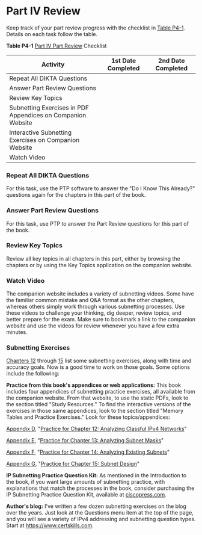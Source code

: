 # Part IV Review


Keep track of your part review progress with the checklist in [Table P4-1](vol1_part-p04.md#part-p04tab01). Details on each task follow the table.

**Table P4-1** [Part IV Part Review](vol1_part-p04.md#part-p04) Checklist

| Activity | 1st Date Completed | 2nd Date Completed |
| --- | --- | --- |
| Repeat All DIKTA Questions |  |  |
| Answer Part Review Questions |  |  |
| Review Key Topics |  |  |
| Subnetting Exercises in PDF Appendices on Companion Website |  |  |
| Interactive Subnetting Exercises on Companion Website |  |  |
| Watch Video |  |  |

### Repeat All DIKTA Questions

For this task, use the PTP software to answer the "Do I Know This Already?" questions again for the chapters in this part of the book.

### Answer Part Review Questions

For this task, use PTP to answer the Part Review questions for this part of the book.

### Review Key Topics

Review all key topics in all chapters in this part, either by browsing the chapters or by using the Key Topics application on the companion website.

### Watch Video

The companion website includes a variety of subnetting videos. Some have the familiar common mistake and Q&A format as the other chapters, whereas others simply work through various subnetting processes. Use these videos to challenge your thinking, dig deeper, review topics, and better prepare for the exam. Make sure to bookmark a link to the companion website and use the videos for review whenever you have a few extra minutes.

### Subnetting Exercises

[Chapters 12](vol1_ch12.md#ch12) through [15](vol1_ch15.md#ch15) list some subnetting exercises, along with time and accuracy goals. Now is a good time to work on those goals. Some options include the following:

**Practice from this book's appendices or web applications:** This book includes four appendices of subnetting practice exercises, all available from the companion website. From that website, to use the static PDFs, look to the section titled "Study Resources." To find the interactive versions of the exercises in those same appendices, look to the section titled "Memory Tables and Practice Exercises." Look for these topics/appendices:

[Appendix D](vol1_appd.md#appd), "[Practice for Chapter 12: Analyzing Classful IPv4 Networks](vol1_appd.md#appd)"

[Appendix E](vol1_appe.md#appe), "[Practice for Chapter 13: Analyzing Subnet Masks](vol1_appe.md#appe)"

[Appendix F](vol1_appf.md#appf), "[Practice for Chapter 14: Analyzing Existing Subnets](vol1_appf.md#appf)"

[Appendix G](vol1_appg.md#appg), "[Practice for Chapter 15: Subnet Design](vol1_appg.md#appg)"

**IP Subnetting Practice Question Kit:** As mentioned in the Introduction to the book, if you want large amounts of subnetting practice, with explanations that match the processes in the book, consider purchasing the IP Subnetting Practice Question Kit, available at [ciscopress.com](http://ciscopress.com).

**Author's blog:** I've written a few dozen subnetting exercises on the blog over the years. Just look at the Questions menu item at the top of the page, and you will see a variety of IPv4 addressing and subnetting question types. Start at <https://www.certskills.com>.